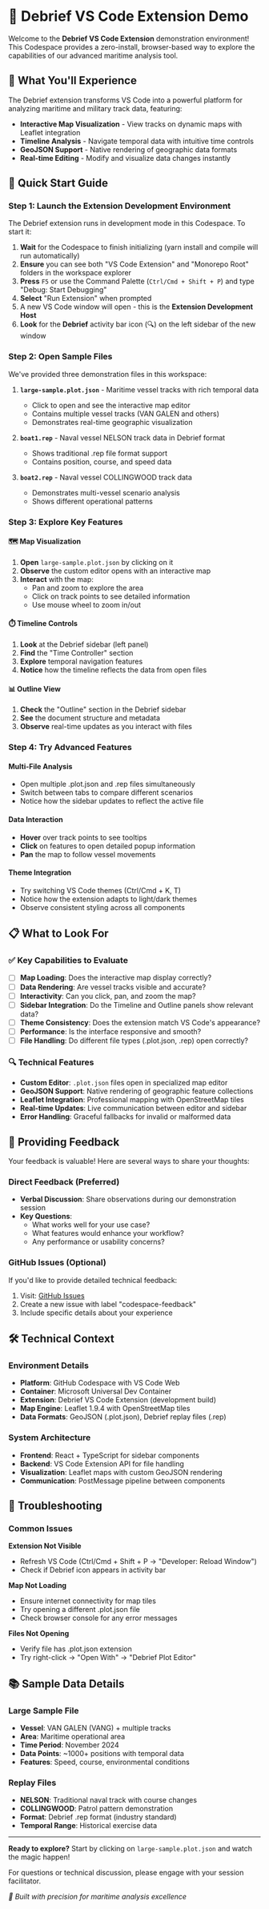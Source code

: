 # 🚢 Debrief VS Code Extension Demo

Welcome to the **Debrief VS Code Extension** demonstration environment! This Codespace provides a zero-install, browser-based way to explore the capabilities of our advanced maritime analysis tool.

## 🎯 What You'll Experience

The Debrief extension transforms VS Code into a powerful platform for analyzing maritime and military track data, featuring:

- **Interactive Map Visualization** - View tracks on dynamic maps with Leaflet integration
- **Timeline Analysis** - Navigate temporal data with intuitive time controls
- **GeoJSON Support** - Native rendering of geographic data formats
- **Real-time Editing** - Modify and visualize data changes instantly

## 🚀 Quick Start Guide

### Step 1: Launch the Extension Development Environment
The Debrief extension runs in development mode in this Codespace. To start it:

1. **Wait** for the Codespace to finish initializing (yarn install and compile will run automatically)
2. **Ensure** you can see both "VS Code Extension" and "Monorepo Root" folders in the workspace explorer
3. **Press** `F5` or use the Command Palette (`Ctrl/Cmd + Shift + P`) and type "Debug: Start Debugging"
4. **Select** "Run Extension" when prompted
5. A new VS Code window will open - this is the **Extension Development Host**
6. **Look** for the **Debrief** activity bar icon (🔍) on the left sidebar of the new window

### Step 2: Open Sample Files
We've provided three demonstration files in this workspace:

1. **`large-sample.plot.json`** - Maritime vessel tracks with rich temporal data
   - Click to open and see the interactive map editor
   - Contains multiple vessel tracks (VAN GALEN and others)
   - Demonstrates real-time geographic visualization

2. **`boat1.rep`** - Naval vessel NELSON track data in Debrief format
   - Shows traditional .rep file format support
   - Contains position, course, and speed data

3. **`boat2.rep`** - Naval vessel COLLINGWOOD track data
   - Demonstrates multi-vessel scenario analysis
   - Shows different operational patterns

### Step 3: Explore Key Features

#### 🗺️ Map Visualization
1. **Open** `large-sample.plot.json` by clicking on it
2. **Observe** the custom editor opens with an interactive map
3. **Interact** with the map:
   - Pan and zoom to explore the area
   - Click on track points to see detailed information
   - Use mouse wheel to zoom in/out

#### ⏱️ Timeline Controls
1. **Look** at the Debrief sidebar (left panel)
2. **Find** the "Time Controller" section
3. **Explore** temporal navigation features
4. **Notice** how the timeline reflects the data from open files

#### 📊 Outline View
1. **Check** the "Outline" section in the Debrief sidebar
2. **See** the document structure and metadata
3. **Observe** real-time updates as you interact with files

### Step 4: Try Advanced Features

#### Multi-File Analysis
- Open multiple .plot.json and .rep files simultaneously
- Switch between tabs to compare different scenarios
- Notice how the sidebar updates to reflect the active file

#### Data Interaction
- **Hover** over track points to see tooltips
- **Click** on features to open detailed popup information
- **Pan** the map to follow vessel movements

#### Theme Integration
- Try switching VS Code themes (Ctrl/Cmd + K, T)
- Notice how the extension adapts to light/dark themes
- Observe consistent styling across all components

## 📋 What to Look For

### ✅ Key Capabilities to Evaluate

- [ ] **Map Loading**: Does the interactive map display correctly?
- [ ] **Data Rendering**: Are vessel tracks visible and accurate?
- [ ] **Interactivity**: Can you click, pan, and zoom the map?
- [ ] **Sidebar Integration**: Do the Timeline and Outline panels show relevant data?
- [ ] **Theme Consistency**: Does the extension match VS Code's appearance?
- [ ] **Performance**: Is the interface responsive and smooth?
- [ ] **File Handling**: Do different file types (.plot.json, .rep) open correctly?

### 🔍 Technical Features

- **Custom Editor**: `.plot.json` files open in specialized map editor
- **GeoJSON Support**: Native rendering of geographic feature collections
- **Leaflet Integration**: Professional mapping with OpenStreetMap tiles
- **Real-time Updates**: Live communication between editor and sidebar
- **Error Handling**: Graceful fallbacks for invalid or malformed data

## 💬 Providing Feedback

Your feedback is valuable! Here are several ways to share your thoughts:

### Direct Feedback (Preferred)
- **Verbal Discussion**: Share observations during our demonstration session
- **Key Questions**: 
  - What works well for your use case?
  - What features would enhance your workflow?
  - Any performance or usability concerns?

### GitHub Issues (Optional)
If you'd like to provide detailed technical feedback:
1. Visit: [GitHub Issues](https://github.com/future-debrief/vs-code/issues)
2. Create a new issue with label "codespace-feedback"
3. Include specific details about your experience

## 🛠️ Technical Context

### Environment Details
- **Platform**: GitHub Codespace with VS Code Web
- **Container**: Microsoft Universal Dev Container
- **Extension**: Debrief VS Code Extension (development build)
- **Map Engine**: Leaflet 1.9.4 with OpenStreetMap tiles
- **Data Formats**: GeoJSON (.plot.json), Debrief replay files (.rep)

### System Architecture
- **Frontend**: React + TypeScript for sidebar components
- **Backend**: VS Code Extension API for file handling
- **Visualization**: Leaflet maps with custom GeoJSON rendering
- **Communication**: PostMessage pipeline between components

## 🔄 Troubleshooting

### Common Issues

**Extension Not Visible**
- Refresh VS Code (Ctrl/Cmd + Shift + P → "Developer: Reload Window")
- Check if Debrief icon appears in activity bar

**Map Not Loading**
- Ensure internet connectivity for map tiles
- Try opening a different .plot.json file
- Check browser console for any error messages

**Files Not Opening**
- Verify file has .plot.json extension
- Try right-click → "Open With" → "Debrief Plot Editor"

## 📚 Sample Data Details

### Large Sample File
- **Vessel**: VAN GALEN (VANG) + multiple tracks
- **Area**: Maritime operational area
- **Time Period**: November 2024
- **Data Points**: ~1000+ positions with temporal data
- **Features**: Speed, course, environmental conditions

### Replay Files
- **NELSON**: Traditional naval track with course changes
- **COLLINGWOOD**: Patrol pattern demonstration
- **Format**: Debrief .rep format (industry standard)
- **Temporal Range**: Historical exercise data

---

**Ready to explore?** Start by clicking on `large-sample.plot.json` and watch the magic happen! 

For questions or technical discussion, please engage with your session facilitator.

*🚢 Built with precision for maritime analysis excellence*